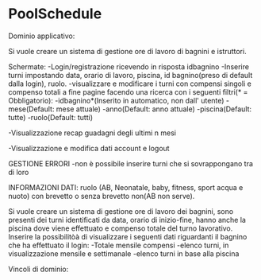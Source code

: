 # PoolSchedule

Dominio applicativo:

Si vuole creare un sistema di gestione ore di lavoro di bagnini e istruttori.

Schermate:
-Login/registrazione ricevendo in risposta idbagnino
-Inserire turni impostando data, orario di lavoro, piscina, id bagnino(preso di default dalla login), ruolo.
-visualizzare e modificare i turni con compensi singoli e compenso totali a fine pagine facendo una ricerca con i seguenti filtri(* = Obbligatorio):
    -idbagnino*(Inserito in automatico, non dall' utente)
    -mese(Default: mese attuale)
    -anno(Default: anno attuale)
    -piscina(Default: tutte)
    -ruolo(Default: tutti)

-Visualizzazione recap guadagni degli ultimi n mesi

-Visualizzazione e modifica dati account e logout





GESTIONE ERRORI
-non è possibile inserire turni che si sovrappongano tra di loro

INFORMAZIONI DATI:
ruolo (AB, Neonatale, baby, fitness, sport acqua e nuoto)
con brevetto o senza brevetto non(AB non serve).





Si vuole creare un sistema di gestione ore di lavoro dei bagnini, sono presenti dei turni identificati da data, orario di inizio-fine,  hanno anche la piscina dove viene effettuato e compenso totale del turno lavorativo.
Inserire la possibilitòà di visualizzare i seguenti dati riguardanti il bagnino che ha effettuato il login:
-Totale mensile compensi
-elenco turni, in visualizzazione mensile e settimanale
-elenco turni in base alla piscina

Vincoli di dominio: